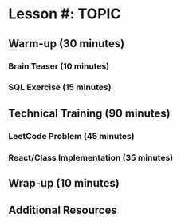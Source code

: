 # Lesson #: TOPIC

## Warm-up (30 minutes)

### Brain Teaser (10 minutes)

### SQL Exercise (15 minutes)

## Technical Training (90 minutes)

### LeetCode Problem (45 minutes)

### React/Class Implementation (35 minutes)

## Wrap-up (10 minutes)

## Additional Resources
